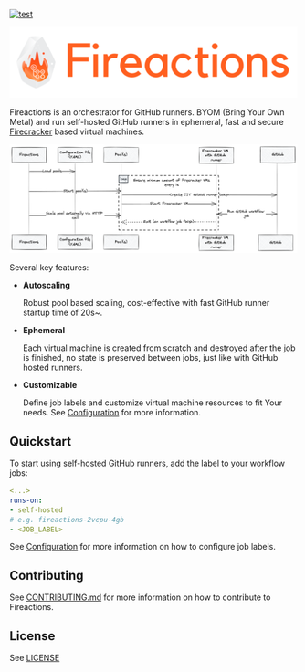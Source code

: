 [![test](https://github.com/hostinger/fireactions/actions/workflows/test.yaml/badge.svg?branch=main)](https://github.com/hostinger/fireactions/actions/workflows/test.yaml)

![Banner](docs/banner.png)

Fireactions is an orchestrator for GitHub runners. BYOM (Bring Your Own Metal) and run self-hosted GitHub runners in ephemeral, fast and secure [Firecracker](https://firecracker-microvm.github.io/) based virtual machines.

<!--
https://excalidraw.com/#json=GrJMj6LLYt39mgC0me7Di,C65TV9FhicnxNKgPeRhi3A
sequenceDiagram
    autonumber
    participant Fireactions
    participant Configuration file (YAML)
    participant Pool(s)
    participant Firecracker VM with GitHub runner
    participant GitHub

    Fireactions->>Configuration file (YAML): Load pools
    Fireactions->>Pool(s): Start pool(s)
    loop Ensure min amount of GitHub runners every 1s
        Pool(s)->>GitHub: Create JIT GitHub runner token
        Pool(s)->>Firecracker VM with GitHub runner: Start Firecracker VM
        Firecracker VM with GitHub runner->>GitHub: Run GitHub workflow job
        Firecracker VM with GitHub runner->>Pool(s): Exit (on workflow job finish)
    end
    GitHub->>Fireactions: Scale pool on workflow_job event
-->
![Architecture](docs/architecture.png)

Several key features:

- **Autoscaling**

  Robust pool based scaling, cost-effective with fast GitHub runner startup time of 20s~.

- **Ephemeral**

  Each virtual machine is created from scratch and destroyed after the job is finished, no state is preserved between jobs, just like with GitHub hosted runners.

- **Customizable**

  Define job labels and customize virtual machine resources to fit Your needs. See [Configuration](./docs/user-guide/configuration.md) for more information.

## Quickstart

To start using self-hosted GitHub runners, add the label to your workflow jobs:

```yaml
<...>
runs-on:
- self-hosted
# e.g. fireactions-2vcpu-4gb
- <JOB_LABEL>
```

See [Configuration](./docs/user-guide/configuration.md) for more information on how to configure job labels.

## Contributing

See [CONTRIBUTING.md](CONTRIBUTING.md) for more information on how to contribute to Fireactions.

## License

See [LICENSE](LICENSE)
